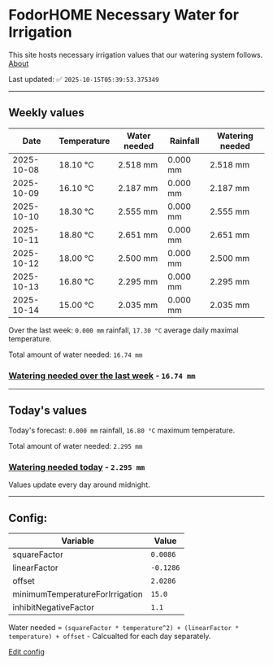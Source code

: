 # FodorHOME Necessary Water for Irrigation

This site hosts necessary irrigation values that our watering system follows. [About](https://github.com/redyau/irrigation)

Last updated: ✅ `2025-10-15T05:39:53.375349`

---

## Weekly values

| Date | Temperature | Water needed | Rainfall | Watering needed |
|-----|-----|-----|-----|-----|
| 2025-10-08 | 18.10 °C | 2.518 mm | 0.000 mm | 2.518 mm |
| 2025-10-09 | 16.10 °C | 2.187 mm | 0.000 mm | 2.187 mm |
| 2025-10-10 | 18.30 °C | 2.555 mm | 0.000 mm | 2.555 mm |
| 2025-10-11 | 18.80 °C | 2.651 mm | 0.000 mm | 2.651 mm |
| 2025-10-12 | 18.00 °C | 2.500 mm | 0.000 mm | 2.500 mm |
| 2025-10-13 | 16.80 °C | 2.295 mm | 0.000 mm | 2.295 mm |
| 2025-10-14 | 15.00 °C | 2.035 mm | 0.000 mm | 2.035 mm |


Over the last week: `0.000 mm` rainfall, `17.30 °C` average daily maximal temperature.

Total amount of water needed: `16.74 mm`

### [Watering needed over the last week](lastweek.txt) - `16.74 mm`

---

## Today's values

Today's forecast: `0.000 mm` rainfall, `16.80 °C` maximum temperature.

Total amount of water needed: `2.295 mm`

### [Watering needed today](today.txt) - `2.295 mm`

Values update every day around midnight.

---

## Config:

| Variable | Value |
|-----|-----|
| squareFactor | `0.0086` |
| linearFactor | `-0.1286` |
| offset | `2.0286` |
| minimumTemperatureForIrrigation | `15.0` |
| inhibitNegativeFactor | `1.1` |

Water needed = `(squareFactor * temperature^2) + (linearFactor * temperature) + offset` - Calcualted for each day separately.

[Edit config](https://github.com/RedyAu/irrigation/edit/main/config.json)
